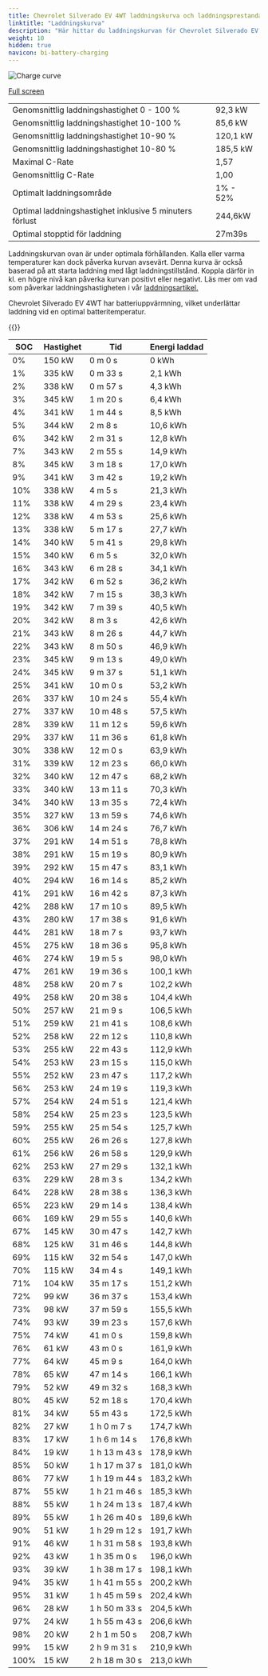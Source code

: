 ```yaml
---
title: Chevrolet Silverado EV 4WT laddningskurva och laddningsprestanda
linktitle: "Laddningskurva"
description: "Här hittar du laddningskurvan för Chevrolet Silverado EV 4WT."
weight: 10
hidden: true
navicon: bi-battery-charging
---
```

<!-- markdownlint-disable MD033 -->
<img src="../chargingcurve.svg" alt="Charge curve" class="img-fluid">

[Full screen](../chargingcurve.svg)


<table class="table table-striped">
<tbody>
<tr>
<td>Genomsnittlig laddningshastighet 0 - 100 %</td><td>92,3 kW</td>
</tr>
<tr>
<td>Genomsnittlig laddningshastighet 10-100 %</td><td>85,6 kW</td>
</tr>
<tr>
<td>Genomsnittlig laddningshastighet 10-90 %</td><td>120,1 kW</td>
</tr>
<tr>
<td>Genomsnittlig laddningshastighet 10-80 %</td><td>185,5 kW</td>
</tr>
<tr>
<td>Maximal C-Rate</td><td>1,57</td>
</tr>
<tr>
<td>Genomsnittlig C-Rate</td><td>1,00</td>
</tr>
<tr>
<td>Optimalt laddningsområde</td><td>1% - 52%</td>
</tr>
<tr>
<td>Optimal laddningshastighet inklusive 5 minuters förlust</td><td>244,6kW</td>
</tr>
<tr>
<td>Optimal stopptid för laddning</td><td>27m39s</td>
</tr>
</tbody>
</table>


Laddningskurvan ovan är under optimala förhållanden. Kalla eller varma temperaturer kan dock påverka kurvan avsevärt. Denna kurva är också baserad på att starta laddning med lågt laddningstillstånd. Koppla därför in kl. en högre nivå kan påverka kurvan positivt eller negativt. Läs mer om vad som påverkar laddningshastigheten i vår [laddningsartikel.](../../../../../technology/battery/charging/) 


Chevrolet Silverado EV 4WT har batteriuppvärmning, vilket underlättar laddning vid en optimal batteritemperatur.


{{<evkxdisplayaddarticle />}}
<table class="table table-striped">
<thead>
<tr><th>SOC</th><th>Hastighet</th><th>Tid</th><th>Energi laddad</th></tr>
</thead>
<tbody>
<tr>
<td>0%</td><td>150 kW</td><td> 0 m 0 s </td><td>0 kWh </td>
</tr>
<tr>
<td>1%</td><td>335 kW</td><td> 0 m 33 s </td><td>2,1 kWh </td>
</tr>
<tr>
<td>2%</td><td>338 kW</td><td> 0 m 57 s </td><td>4,3 kWh </td>
</tr>
<tr>
<td>3%</td><td>345 kW</td><td> 1 m 20 s </td><td>6,4 kWh </td>
</tr>
<tr>
<td>4%</td><td>341 kW</td><td> 1 m 44 s </td><td>8,5 kWh </td>
</tr>
<tr>
<td>5%</td><td>344 kW</td><td> 2 m 8 s </td><td>10,6 kWh </td>
</tr>
<tr>
<td>6%</td><td>342 kW</td><td> 2 m 31 s </td><td>12,8 kWh </td>
</tr>
<tr>
<td>7%</td><td>343 kW</td><td> 2 m 55 s </td><td>14,9 kWh </td>
</tr>
<tr>
<td>8%</td><td>345 kW</td><td> 3 m 18 s </td><td>17,0 kWh </td>
</tr>
<tr>
<td>9%</td><td>341 kW</td><td> 3 m 42 s </td><td>19,2 kWh </td>
</tr>
<tr>
<td>10%</td><td>338 kW</td><td> 4 m 5 s </td><td>21,3 kWh </td>
</tr>
<tr>
<td>11%</td><td>338 kW</td><td> 4 m 29 s </td><td>23,4 kWh </td>
</tr>
<tr>
<td>12%</td><td>338 kW</td><td> 4 m 53 s </td><td>25,6 kWh </td>
</tr>
<tr>
<td>13%</td><td>338 kW</td><td> 5 m 17 s </td><td>27,7 kWh </td>
</tr>
<tr>
<td>14%</td><td>340 kW</td><td> 5 m 41 s </td><td>29,8 kWh </td>
</tr>
<tr>
<td>15%</td><td>340 kW</td><td> 6 m 5 s </td><td>32,0 kWh </td>
</tr>
<tr>
<td>16%</td><td>343 kW</td><td> 6 m 28 s </td><td>34,1 kWh </td>
</tr>
<tr>
<td>17%</td><td>342 kW</td><td> 6 m 52 s </td><td>36,2 kWh </td>
</tr>
<tr>
<td>18%</td><td>342 kW</td><td> 7 m 15 s </td><td>38,3 kWh </td>
</tr>
<tr>
<td>19%</td><td>342 kW</td><td> 7 m 39 s </td><td>40,5 kWh </td>
</tr>
<tr>
<td>20%</td><td>342 kW</td><td> 8 m 3 s </td><td>42,6 kWh </td>
</tr>
<tr>
<td>21%</td><td>343 kW</td><td> 8 m 26 s </td><td>44,7 kWh </td>
</tr>
<tr>
<td>22%</td><td>343 kW</td><td> 8 m 50 s </td><td>46,9 kWh </td>
</tr>
<tr>
<td>23%</td><td>345 kW</td><td> 9 m 13 s </td><td>49,0 kWh </td>
</tr>
<tr>
<td>24%</td><td>345 kW</td><td> 9 m 37 s </td><td>51,1 kWh </td>
</tr>
<tr>
<td>25%</td><td>341 kW</td><td> 10 m 0 s </td><td>53,2 kWh </td>
</tr>
<tr>
<td>26%</td><td>337 kW</td><td> 10 m 24 s </td><td>55,4 kWh </td>
</tr>
<tr>
<td>27%</td><td>337 kW</td><td> 10 m 48 s </td><td>57,5 kWh </td>
</tr>
<tr>
<td>28%</td><td>339 kW</td><td> 11 m 12 s </td><td>59,6 kWh </td>
</tr>
<tr>
<td>29%</td><td>337 kW</td><td> 11 m 36 s </td><td>61,8 kWh </td>
</tr>
<tr>
<td>30%</td><td>338 kW</td><td> 12 m 0 s </td><td>63,9 kWh </td>
</tr>
<tr>
<td>31%</td><td>339 kW</td><td> 12 m 23 s </td><td>66,0 kWh </td>
</tr>
<tr>
<td>32%</td><td>340 kW</td><td> 12 m 47 s </td><td>68,2 kWh </td>
</tr>
<tr>
<td>33%</td><td>340 kW</td><td> 13 m 11 s </td><td>70,3 kWh </td>
</tr>
<tr>
<td>34%</td><td>340 kW</td><td> 13 m 35 s </td><td>72,4 kWh </td>
</tr>
<tr>
<td>35%</td><td>327 kW</td><td> 13 m 59 s </td><td>74,6 kWh </td>
</tr>
<tr>
<td>36%</td><td>306 kW</td><td> 14 m 24 s </td><td>76,7 kWh </td>
</tr>
<tr>
<td>37%</td><td>291 kW</td><td> 14 m 51 s </td><td>78,8 kWh </td>
</tr>
<tr>
<td>38%</td><td>291 kW</td><td> 15 m 19 s </td><td>80,9 kWh </td>
</tr>
<tr>
<td>39%</td><td>292 kW</td><td> 15 m 47 s </td><td>83,1 kWh </td>
</tr>
<tr>
<td>40%</td><td>294 kW</td><td> 16 m 14 s </td><td>85,2 kWh </td>
</tr>
<tr>
<td>41%</td><td>291 kW</td><td> 16 m 42 s </td><td>87,3 kWh </td>
</tr>
<tr>
<td>42%</td><td>288 kW</td><td> 17 m 10 s </td><td>89,5 kWh </td>
</tr>
<tr>
<td>43%</td><td>280 kW</td><td> 17 m 38 s </td><td>91,6 kWh </td>
</tr>
<tr>
<td>44%</td><td>281 kW</td><td> 18 m 7 s </td><td>93,7 kWh </td>
</tr>
<tr>
<td>45%</td><td>275 kW</td><td> 18 m 36 s </td><td>95,8 kWh </td>
</tr>
<tr>
<td>46%</td><td>274 kW</td><td> 19 m 5 s </td><td>98,0 kWh </td>
</tr>
<tr>
<td>47%</td><td>261 kW</td><td> 19 m 36 s </td><td>100,1 kWh </td>
</tr>
<tr>
<td>48%</td><td>258 kW</td><td> 20 m 7 s </td><td>102,2 kWh </td>
</tr>
<tr>
<td>49%</td><td>258 kW</td><td> 20 m 38 s </td><td>104,4 kWh </td>
</tr>
<tr>
<td>50%</td><td>257 kW</td><td> 21 m 9 s </td><td>106,5 kWh </td>
</tr>
<tr>
<td>51%</td><td>259 kW</td><td> 21 m 41 s </td><td>108,6 kWh </td>
</tr>
<tr>
<td>52%</td><td>258 kW</td><td> 22 m 12 s </td><td>110,8 kWh </td>
</tr>
<tr>
<td>53%</td><td>255 kW</td><td> 22 m 43 s </td><td>112,9 kWh </td>
</tr>
<tr>
<td>54%</td><td>253 kW</td><td> 23 m 15 s </td><td>115,0 kWh </td>
</tr>
<tr>
<td>55%</td><td>252 kW</td><td> 23 m 47 s </td><td>117,2 kWh </td>
</tr>
<tr>
<td>56%</td><td>253 kW</td><td> 24 m 19 s </td><td>119,3 kWh </td>
</tr>
<tr>
<td>57%</td><td>254 kW</td><td> 24 m 51 s </td><td>121,4 kWh </td>
</tr>
<tr>
<td>58%</td><td>254 kW</td><td> 25 m 23 s </td><td>123,5 kWh </td>
</tr>
<tr>
<td>59%</td><td>255 kW</td><td> 25 m 54 s </td><td>125,7 kWh </td>
</tr>
<tr>
<td>60%</td><td>255 kW</td><td> 26 m 26 s </td><td>127,8 kWh </td>
</tr>
<tr>
<td>61%</td><td>256 kW</td><td> 26 m 58 s </td><td>129,9 kWh </td>
</tr>
<tr>
<td>62%</td><td>253 kW</td><td> 27 m 29 s </td><td>132,1 kWh </td>
</tr>
<tr>
<td>63%</td><td>229 kW</td><td> 28 m 3 s </td><td>134,2 kWh </td>
</tr>
<tr>
<td>64%</td><td>228 kW</td><td> 28 m 38 s </td><td>136,3 kWh </td>
</tr>
<tr>
<td>65%</td><td>223 kW</td><td> 29 m 14 s </td><td>138,4 kWh </td>
</tr>
<tr>
<td>66%</td><td>169 kW</td><td> 29 m 55 s </td><td>140,6 kWh </td>
</tr>
<tr>
<td>67%</td><td>145 kW</td><td> 30 m 47 s </td><td>142,7 kWh </td>
</tr>
<tr>
<td>68%</td><td>125 kW</td><td> 31 m 46 s </td><td>144,8 kWh </td>
</tr>
<tr>
<td>69%</td><td>115 kW</td><td> 32 m 54 s </td><td>147,0 kWh </td>
</tr>
<tr>
<td>70%</td><td>115 kW</td><td> 34 m 4 s </td><td>149,1 kWh </td>
</tr>
<tr>
<td>71%</td><td>104 kW</td><td> 35 m 17 s </td><td>151,2 kWh </td>
</tr>
<tr>
<td>72%</td><td>99 kW</td><td> 36 m 37 s </td><td>153,4 kWh </td>
</tr>
<tr>
<td>73%</td><td>98 kW</td><td> 37 m 59 s </td><td>155,5 kWh </td>
</tr>
<tr>
<td>74%</td><td>93 kW</td><td> 39 m 23 s </td><td>157,6 kWh </td>
</tr>
<tr>
<td>75%</td><td>74 kW</td><td> 41 m 0 s </td><td>159,8 kWh </td>
</tr>
<tr>
<td>76%</td><td>61 kW</td><td> 43 m 0 s </td><td>161,9 kWh </td>
</tr>
<tr>
<td>77%</td><td>64 kW</td><td> 45 m 9 s </td><td>164,0 kWh </td>
</tr>
<tr>
<td>78%</td><td>65 kW</td><td> 47 m 14 s </td><td>166,1 kWh </td>
</tr>
<tr>
<td>79%</td><td>52 kW</td><td> 49 m 32 s </td><td>168,3 kWh </td>
</tr>
<tr>
<td>80%</td><td>45 kW</td><td> 52 m 18 s </td><td>170,4 kWh </td>
</tr>
<tr>
<td>81%</td><td>34 kW</td><td> 55 m 43 s </td><td>172,5 kWh </td>
</tr>
<tr>
<td>82%</td><td>27 kW</td><td>1 h 0 m 7 s </td><td>174,7 kWh </td>
</tr>
<tr>
<td>83%</td><td>17 kW</td><td>1 h 6 m 14 s </td><td>176,8 kWh </td>
</tr>
<tr>
<td>84%</td><td>19 kW</td><td>1 h 13 m 43 s </td><td>178,9 kWh </td>
</tr>
<tr>
<td>85%</td><td>50 kW</td><td>1 h 17 m 37 s </td><td>181,0 kWh </td>
</tr>
<tr>
<td>86%</td><td>77 kW</td><td>1 h 19 m 44 s </td><td>183,2 kWh </td>
</tr>
<tr>
<td>87%</td><td>55 kW</td><td>1 h 21 m 46 s </td><td>185,3 kWh </td>
</tr>
<tr>
<td>88%</td><td>55 kW</td><td>1 h 24 m 13 s </td><td>187,4 kWh </td>
</tr>
<tr>
<td>89%</td><td>55 kW</td><td>1 h 26 m 40 s </td><td>189,6 kWh </td>
</tr>
<tr>
<td>90%</td><td>51 kW</td><td>1 h 29 m 12 s </td><td>191,7 kWh </td>
</tr>
<tr>
<td>91%</td><td>46 kW</td><td>1 h 31 m 58 s </td><td>193,8 kWh </td>
</tr>
<tr>
<td>92%</td><td>43 kW</td><td>1 h 35 m 0 s </td><td>196,0 kWh </td>
</tr>
<tr>
<td>93%</td><td>39 kW</td><td>1 h 38 m 17 s </td><td>198,1 kWh </td>
</tr>
<tr>
<td>94%</td><td>35 kW</td><td>1 h 41 m 55 s </td><td>200,2 kWh </td>
</tr>
<tr>
<td>95%</td><td>31 kW</td><td>1 h 45 m 59 s </td><td>202,4 kWh </td>
</tr>
<tr>
<td>96%</td><td>28 kW</td><td>1 h 50 m 33 s </td><td>204,5 kWh </td>
</tr>
<tr>
<td>97%</td><td>24 kW</td><td>1 h 55 m 43 s </td><td>206,6 kWh </td>
</tr>
<tr>
<td>98%</td><td>20 kW</td><td>2 h 1 m 50 s </td><td>208,7 kWh </td>
</tr>
<tr>
<td>99%</td><td>15 kW</td><td>2 h 9 m 31 s </td><td>210,9 kWh </td>
</tr>
<tr>
<td>100%</td><td>15 kW</td><td>2 h 18 m 30 s </td><td>213,0 kWh </td>
</tr>
</tbody>
</table>

